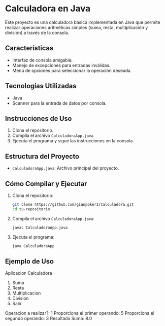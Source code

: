 # Calculadora en Java

Este proyecto es una calculadora básica implementada en Java que permite realizar operaciones aritméticas simples (suma, resta, multiplicación y división) a través de la consola.

## Características

- Interfaz de consola amigable.
- Manejo de excepciones para entradas inválidas.
- Menú de opciones para seleccionar la operación deseada.

## Tecnologías Utilizadas

- Java
- Scanner para la entrada de datos por consola.

## Instrucciones de Uso

1. Clona el repositorio.
2. Compila el archivo `CalculadoraApp.java`.
3. Ejecuta el programa y sigue las instrucciones en la consola.

## Estructura del Proyecto

- `CalculadoraApp.java`: Archivo principal del proyecto.

## Cómo Compilar y Ejecutar

1. Clona el repositorio:

    ```bash
    git clone https://github.com/gianpoker1/Calculadora.git
    cd tu-repositorio
    ```

2. Compila el archivo `CalculadoraApp.java`:

    ```bash
    javac CalculadoraApp.java
    ```

3. Ejecuta el programa:

    ```bash
    java CalculadoraApp
    ```

## Ejemplo de Uso
Aplicacion Calculadora

1. Suma
2. Resta
3. Multiplicacion
4. Division
5. Salir 

Operacion a realizar?: 1 
Proporciona el primer operando: 5 
Proporciona el segundo operando: 3 
Resultado Suma: 8.0
